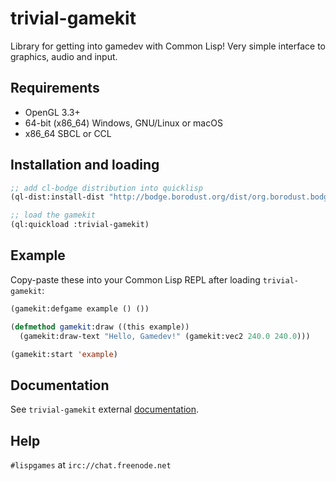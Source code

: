 # trivial-gamekit

Library for getting into gamedev with Common Lisp! Very simple interface to graphics, audio and input.


## Requirements

* OpenGL 3.3+
* 64-bit (x86_64) Windows, GNU/Linux or macOS
* x86_64 SBCL or CCL


## Installation and loading

```lisp
;; add cl-bodge distribution into quicklisp
(ql-dist:install-dist "http://bodge.borodust.org/dist/org.borodust.bodge.txt")

;; load the gamekit
(ql:quickload :trivial-gamekit)
```


## Example

Copy-paste these into your Common Lisp REPL after loading `trivial-gamekit`:

```lisp
(gamekit:defgame example () ())

(defmethod gamekit:draw ((this example))
  (gamekit:draw-text "Hello, Gamedev!" (gamekit:vec2 240.0 240.0)))

(gamekit:start 'example)
```


## Documentation

See `trivial-gamekit` external [documentation](https://borodust.org/projects/trivial-gamekit/).


## Help

`#lispgames` at `irc://chat.freenode.net`
